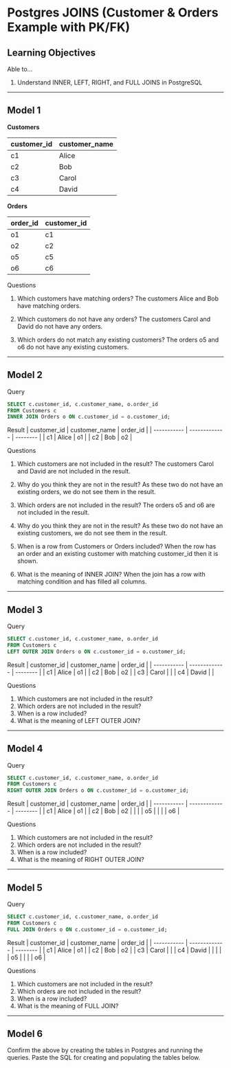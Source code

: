 # Postgres JOINS (Customer & Orders Example with PK/FK)

## Learning Objectives

Able to...

1. Understand INNER, LEFT, RIGHT, and FULL JOINS in PostgreSQL

---

## Model 1

**Customers**

| customer_id | customer_name |
| ----------- | ------------- |
| c1          | Alice         |
| c2          | Bob           |
| c3          | Carol         |
| c4          | David         |

**Orders**

| order_id | customer_id |
| -------- | ----------- |
| o1       | c1          |
| o2       | c2          |
| o5       | c5          |
| o6       | c6          |

Questions

1. Which customers have matching orders?
    The customers Alice and Bob have matching orders.

2. Which customers do not have any orders?
    The customers Carol and David do not have any orders.

3. Which orders do not match any existing customers?
    The orders o5 and o6 do not have any existing customers.

---

## Model 2

Query

```sql
SELECT c.customer_id, c.customer_name, o.order_id
FROM Customers c
INNER JOIN Orders o ON c.customer_id = o.customer_id;
```

Result
| customer_id | customer_name | order_id |
| ----------- | ------------- | -------- |
| c1	        | Alice	        | o1       |
| c2	        | Bob	          | o2       |

Questions

1. Which customers are not included in the result?
    The customers Carol and David are not included in the result.

2. Why do you think they are not in the result?
    As these two do not have an existing orders, we do not see them in the result.

3. Which orders are not included in the result?
    The orders o5 and o6 are not included in the result.

4. Why do you think they are not in the result?
    As these two do not have an existing customers, we do not see them in the result.

5. When is a row from Customers or Orders included?
    When the row has an order and an existing customer with matching customer_id then it is shown.

6. What is the meaning of INNER JOIN?
    When the join has a row with matching condition and has filled all columns.

---

## Model 3

Query

```sql
SELECT c.customer_id, c.customer_name, o.order_id
FROM Customers c
LEFT OUTER JOIN Orders o ON c.customer_id = o.customer_id;
```

Result
| customer_id | customer_name | order_id |
| ----------- | ------------- | -------- |
| c1          | Alice	        | o1       |
| c2	        | Bob	          | o2       |
| c3	        | Carol	        |          |
| c4	        | David	        |          |

Questions

1. Which customers are not included in the result?
2. Which orders are not included in the result?
3. When is a row included?
4. What is the meaning of LEFT OUTER JOIN?

---

## Model 4

Query

```sql
SELECT c.customer_id, c.customer_name, o.order_id
FROM Customers c
RIGHT OUTER JOIN Orders o ON c.customer_id = o.customer_id;
```

Result
| customer_id | customer_name | order_id |
| ----------- | ------------- | -------- |
| c1          | Alice	        | o1       |
| c2	        | Bob	          | o2       |
|   	        |      	        | o5       |
|   	        |     	        | o6       |


Questions

1. Which customers are not included in the result?
2. Which orders are not included in the result?
3. When is a row included?
4. What is the meaning of RIGHT OUTER JOIN?

---

## Model 5

Query

```sql
SELECT c.customer_id, c.customer_name, o.order_id
FROM Customers c
FULL JOIN Orders o ON c.customer_id = o.customer_id;
```

Result
| customer_id | customer_name | order_id |
| ----------- | ------------- | -------- |
| c1          | Alice	        | o1       |
| c2	        | Bob	          | o2       |
| c3	        | Carol	        |          |
| c4	        | David	        |          |
|   	        |      	        | o5       |
|   	        |     	        | o6       |

Questions

1. Which customers are not included in the result?
2. Which orders are not included in the result?
3. When is a row included?
4. What is the meaning of FULL JOIN?

---

## Model 6

Confirm the above by creating the tables in Postgres and running the queries. Paste the SQL for creating and populating the tables below.

```sql

```
